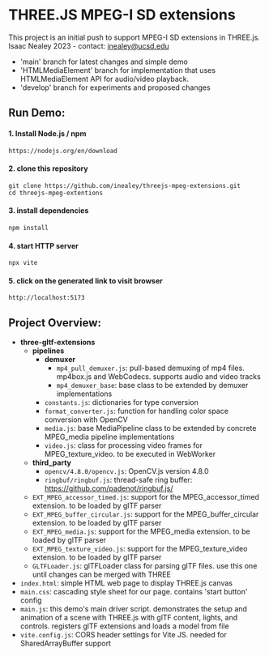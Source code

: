 # THREE.JS MPEG-I SD extensions

This project is an initial push to support MPEG-I SD extensions in THREE.js.
Isaac Nealey 2023 - contact: inealey@ucsd.edu 
- 'main' branch for latest changes and simple demo
- 'HTMLMediaElement' branch for implementation that uses HTMLMediaElement API for audio/video playback.
- 'develop' branch for experiments and proposed changes

## Run Demo:

#### 1. Install Node.js / npm
```
https://nodejs.org/en/download
```

#### 2. clone this repository
```
git clone https://github.com/inealey/threejs-mpeg-extensions.git
cd threejs-mpeg-extentions
```

#### 3. install dependencies
```
npm install
```

#### 4. start HTTP server
```
npx vite
```

#### 5. click on the generated link to visit browser
```
http://localhost:5173
```

## Project Overview:

* **three-gltf-extensions**  
  * **pipelines**  
    * **demuxer**
      * `mp4_pull_demuxer.js`:  pull-based demuxing of mp4 files. mp4box.js and WebCodecs. supports audio and video tracks
      * `mp4_demuxer_base`: base class to be extended by demuxer implementations
    * `constants.js`: dictionaries for type conversion
    * `format_converter.js`: function for handling color space conversion with OpenCV
    * `media.js`: base MediaPipeline class to be extended by concrete MPEG_media pipeline implementations
    * `video.js`: class for processing video frames for MPEG_texture_video. to be executed in WebWorker
  * **third_party**
    * `opencv/4.8.0/opencv.js`: OpenCV.js version 4.8.0
    * `ringbuf/ringbuf.js`: thread-safe ring buffer: https://github.com/padenot/ringbuf.js/
  * `EXT_MPEG_accessor_timed.js`: support for the MPEG_accessor_timed extension. to be loaded by glTF parser
  * `EXT_MPEG_buffer_circular.js`: support for the MPEG_buffer_circular extension. to be loaded by glTF parser
  * `EXT_MPEG_media.js`: support for the MPEG_media extension. to be loaded by glTF parser
  * `EXT_MPEG_texture_video.js`: support for the MPEG_texture_video extension. to be loaded by glTF parser  
  * `GLTFLoader.js`: glTFLoader class for parsing glTF files. use this one until changes can be merged with THREE  
* `index.html`: simple HTML web page to display THREE.js canvas
* `main.css`: cascading style sheet for our page. contains 'start button' config
* `main.js`: this demo's main driver script. demonstrates the setup and animation of a scene with THREE.js with glTF content, lights, and controls. registers glTF extensions and loads a model from file
* `vite.config.js`: CORS header settings for Vite JS. needed for SharedArrayBuffer support
